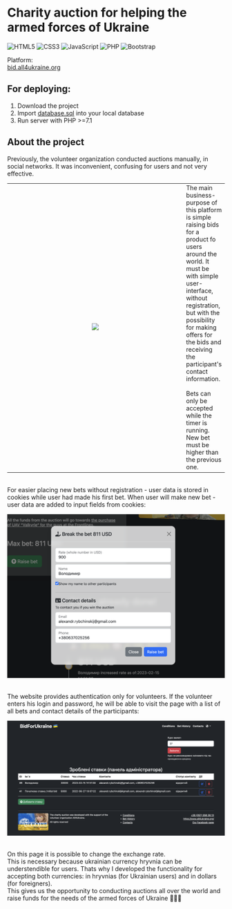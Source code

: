 # Charity auction for helping the armed forces of Ukraine

![HTML5](https://img.shields.io/badge/html5-%23E34F26.svg?style=for-the-badge&logo=html5&logoColor=white)
![CSS3](https://img.shields.io/badge/css3-%231572B6.svg?style=for-the-badge&logo=css3&logoColor=white)
![JavaScript](https://img.shields.io/badge/javascript-%23323330.svg?style=for-the-badge&logo=javascript&logoColor=%23F7DF1E)
![PHP](https://img.shields.io/badge/php-%23777BB4.svg?style=for-the-badge&logo=php&logoColor=white)
![Bootstrap](https://img.shields.io/badge/bootstrap-%23563D7C.svg?style=for-the-badge&logo=bootstrap&logoColor=white)

Platform:<br>
[bid.all4ukraine.org](https://www.bid.all4ukraine.org/)

## For deploying:
1. Download the project
2. Import [database.sql](https://github.com/Rybchynskyi/auction/blob/master/database.sql) into your local database
3. Run server with PHP >=7.1 

## About the project
Previously, the volunteer organization conducted auctions manually, in social networks. It was inconvenient, confusing for users and not very effective.

<table border="0">
 <tr>
    <td width="600">
      <p align="center">
        <img src="https://github.com/Rybchynskyi/Images-for-readme/blob/main/Auction/fullPage.png">
      </p>
    </td>
    <td>
      The main business-purpose of this platform is simple raising bids for a product fo users around the world. It must be with simple user-interface, without registration, but with the possibility for making offers for the bids and receiving the participant's contact information.<br>
      <br>
      Bets can only be accepted while the timer is running. New bet must be higher than the previous one.
    </td>
 </tr>
</table>
<br>
For easier placing new bets without registration - user data is stored in cookies while user had made his first bet. When user will make new bet - user data are added to input fields from cookies:
<p align="center">
  <img src="https://github.com/Rybchynskyi/Images-for-readme/blob/main/Auction/popup.png" width="600">
</p>
<br>
The website provides authentication only for volunteers. If the volunteer enters his login and password, he will be able to visit the page with a list of all bets and contact details of the participants:
 <p align="center">
   <img src="https://github.com/Rybchynskyi/Images-for-readme/blob/main/Auction/adminPanel.png" width="800">
 </p>
<br>
On this page it is possible to change the exchange rate.<br>
This is necessary because ukrainian currency hryvnia can be understendible for users. Thats why I developed the functionality for accepting both currencies: in hryvnias (for Ukrainian users) and in dollars (for foreigners).<br>
This gives us the opportunity to conducting auctions all over the world and raise funds for the needs of the armed forces of Ukraine 💪💙💛
